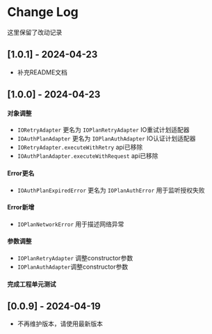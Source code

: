 # Change Log

这里保留了改动记录

## [1.0.1] - 2024-04-23

- 补充README文档

## [1.0.0] - 2024-04-23

#### 对象调整

- `IORetryAdapter` 更名为 `IOPlanRetryAdapter` IO重试计划适配器
- `IOAuthPlanAdapter` 更名为 `IOPlanAuthAdapter` IO认证计划适配器
- `IORetryAdapter.executeWithRetry` api已移除
- `IOAuthPlanAdapter.executeWithRequest` api已移除

#### Error更名
- `IOAuthPlanExpiredError` 更名为 `IOPlanAuthError` 用于监听授权失败

#### Error新增
- `IOPlanNetworkError` 用于描述网络异常

#### 参数调整

- `IOPlanRetryAdapter` 调整constructor参数
- `IOPlanAuthAdapter`调整constructor参数

#### 完成工程单元测试

## [0.0.9] - 2024-04-19

- 不再维护版本，请使用最新版本